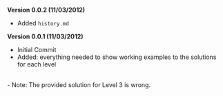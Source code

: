 __Version 0.0.2 (11/03/2012)__<br/>
- Added `history.md`<br/>

__Version 0.0.1 (11/03/2012)__<br/>
- Initial Commit<br/>
- Added: everything needed to show working examples to the solutions for each level<br/>
<br/>
- Note: The provided solution for Level 3 is wrong.<br/>
